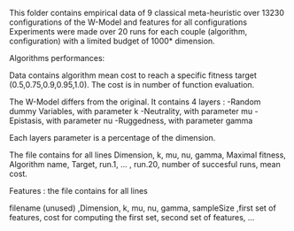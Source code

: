 This folder contains empirical data of 9 classical meta-heuristic over 
13230 configurations of the W-Model and features for all configurations
Experiments were made over 20 runs for each couple (algorithm, 
configuration) with a limited budget of 1000* dimension.

Algorithms performances:

Data contains algorithm mean cost to reach a specific fitness target 
(0.5,0.75,0.9,0.95,1.0). The cost is in number of function evaluation.

The W-Model differs from the original. It contains 4 layers :
-Random dummy Variables, with parameter k
-Neutrality, with parameter mu
-Epistasis, with parameter nu
-Ruggedness, with parameter gamma

Each layers parameter is a percentage of the dimension.

The file contains for all lines
Dimension, k, mu, nu, gamma, Maximal fitness, Algorithm name, Target, 
run.1, ... , run.20, number of succesful runs, mean cost.

Features :
the file contains for all lines

filename (unused) ,Dimension, k, mu, nu, gamma, sampleSize ,first set of features, cost for computing the first set, second set of features,  ...